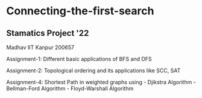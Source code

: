 # Connecting-the-first-search
## Stamatics Project '22

Madhav
IIT Kanpur
200657

Assignment-1: Different basic applications of BFS and DFS

Assignment-2: Topological ordering and its applications like SCC, SAT

Assignment-4: Shortest Path in weighted graphs using
              - Djikstra Algorithm 
              - Bellman-Ford Algorithm
              - Floyd-Warshall Algorithm

